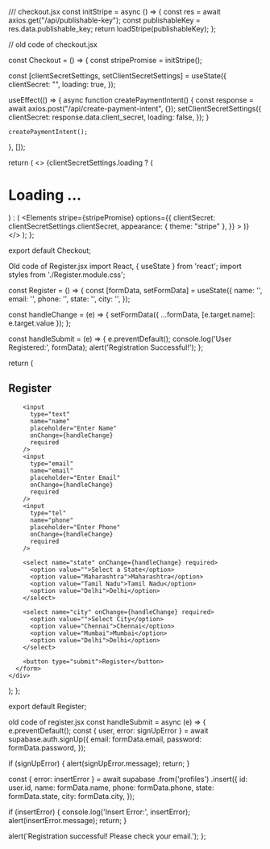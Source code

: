 /// checkout.jsx
const initStripe = async () => {
  const res = await axios.get("/api/publishable-key");
  const publishableKey = res.data.publishable_key;
  return loadStripe(publishableKey);
};

// old code of checkout.jsx

const Checkout = () => {
  const stripePromise = initStripe();

  const [clientSecretSettings, setClientSecretSettings] = useState({
    clientSecret: "",
    loading: true,
  });

  useEffect(() => {
    async function createPaymentIntent() {
      const response = await axios.post("/api/create-payment-intent", {});
      setClientSecretSettings({
        clientSecret: response.data.client_secret,
        loading: false,
      });
    }

    createPaymentIntent();
  }, []);

  return (
    <>
      {clientSecretSettings.loading ? (
        <h1>Loading ...</h1>
      ) : (
        <Elements
          stripe={stripePromise}
          options={{
            clientSecret: clientSecretSettings.clientSecret,
            appearance: { theme: "stripe" },
          }}
        >
          <CheckoutForm />
        </Elements>
      )}
    </>
  );
};

export default Checkout;


Old code of Register.jsx
import React, { useState } from 'react';
import styles from './Register.module.css';

const Register = () => {
  const [formData, setFormData] = useState({
    name: '',
    email: '',
    phone: '',
    state: '',
    city: '',
  });

  const handleChange = (e) => {
    setFormData({ ...formData, [e.target.name]: e.target.value });
  };

  const handleSubmit = (e) => {
    e.preventDefault();
    console.log('User Registered:', formData);
    alert('Registration Successful!');
  };

  return (
    <div className={styles.container}>
      <form className={styles.form} onSubmit={handleSubmit}>
        <h2 className={styles.title}>Register</h2>

        <input
          type="text"
          name="name"
          placeholder="Enter Name"
          onChange={handleChange}
          required
        />
        <input
          type="email"
          name="email"
          placeholder="Enter Email"
          onChange={handleChange}
          required
        />
        <input
          type="tel"
          name="phone"
          placeholder="Enter Phone"
          onChange={handleChange}
          required
        />

        <select name="state" onChange={handleChange} required>
          <option value="">Select a State</option>
          <option value="Maharashtra">Maharashtra</option>
          <option value="Tamil Nadu">Tamil Nadu</option>
          <option value="Delhi">Delhi</option>
        </select>

        <select name="city" onChange={handleChange} required>
          <option value="">Select City</option>
          <option value="Chennai">Chennai</option>
          <option value="Mumbai">Mumbai</option>
          <option value="Delhi">Delhi</option>
        </select>

        <button type="submit">Register</button>
      </form>
    </div>
  );
};

export default Register;

old code of register.jsx 
const handleSubmit = async (e) => {
  e.preventDefault();
  const { user, error: signUpError } = await supabase.auth.signUp({
    email: formData.email,
    password: formData.password,
  });

  if (signUpError) {
    alert(signUpError.message);
    return;
  }

  const { error: insertError } = await supabase
    .from('profiles')
    .insert({
      id: user.id,
      name: formData.name,
      phone: formData.phone,
      state: formData.state,
      city: formData.city,
    });

  if (insertError) {
    console.log('Insert Error:', insertError);
    alert(insertError.message);
    return;
  }

  alert('Registration successful! Please check your email.');
};
